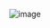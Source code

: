 ![image](https://github.com/ilayc11/Personal-Projects/assets/77060249/a84f1bad-35ac-49b9-9884-2ff88db5fbaa)
